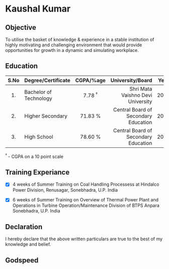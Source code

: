 # Kaushal Kumar



## Objective

To utilise the basket of knowledge & experience in a stable institution of highly motivating and challenging environment that would provide opportunities for growth in a dynamic and simulating workplace.

## Education

 |S.No  | Degree/Certificate | CGPA/%age | University/Board | Year |
 |:---: | :---               | :---:     | ---:             | ---  |
 |1.    |   Bachelor of Technology | 7.78<sup> $\dagger$ </sup> | Shri Mata Vaishno Devi University | 2015 |
 |2.    | Higher Secondary | 71.83 % | Central Board of Secondary Education | 2010 |
 |3.    | High School | 78.60 % | Central Board of Secondary Education | 2008 |

 <sup> $\dagger$ </sup> - CGPA on a 10 point scale

## Training Experiance

- [x] 4 weeks of Summer Training on Coal Handling Processess at Hindalco Power Division, Renusagar, Sonebhadra, U.P. India

- [x] 6 weeks of Summer Training on Overview of Thermal Power Plant and Operations in Turbine Operation/Maintenance Division of BTPS Anpara Sonebhadra, U.P. India

## Declaration

I hereby declare that the above written particulars are true to the best of my knowledge and belief.

## Godspeed